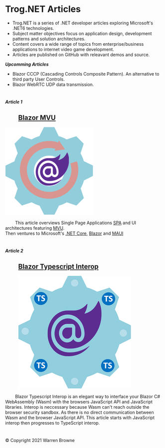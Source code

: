 
# Trog.NET Articles

* Trog.NET is a series of .NET developer articles exploring Microsoft's .NET6 technologies.
* Subject matter objectives focus on application design, development patterns and solution architectures.
* Content covers a wide range of topics from enterprise/business applications to internet video game development.
* Articles are published on GitHub with releavant demos and source.

 ***Upcomming Articles***  
* Blazor CCCP (Cascading Controls Composite Pattern).
    An alternative to third party User Controls.
* Blazor WebRTC
    UDP data transmission.

#  
 ***Article 1***  

## &emsp;&emsp;[Blazor MVU](https://trog.net/BazorMVU)

![ScreenShot](images/blazormvu.png)

&emsp;&emsp;
This article overviews Single Page Applications 
[SPA](https://en.wikipedia.org/wiki/Single-page_application) and UI architectures featuring [MVU](https://thomasbandt.com/model-view-update).  
Then ventures to Microsoft's  [.NET Core](https://docs.microsoft.com/en-us/dotnet/core/introduction), [Blazor](https://docs.microsoft.com/en-us/aspnet/core/blazor/?view=aspnetcore-5.0)
and [MAUI](https://docs.microsoft.com/en-us/dotnet/maui/what-is-maui)


#  
 ***Article 2***  

## &emsp;&emsp;[Blazor Typescript Interop](https://trog.net/BazorMVU)
&emsp;&emsp;&emsp;![ScreenShot](images/tsinterop.png)

&emsp;&emsp;
Blazor Typescript Interop is an elegant way to interface your 
Blazor C# WebAssembly (Wasm) with the browsers JavaScript API and JavaScript libraries.
Interop is neccessary because Wasm can't reach outside the browser security sandbox. 
As there is no direct communication between Wasm and the browser JavaScript API.
This article starts with JavaScript interop then progresses to TypeScript interop. 

#  
&copy; Copyright 2021 Warren Browne 